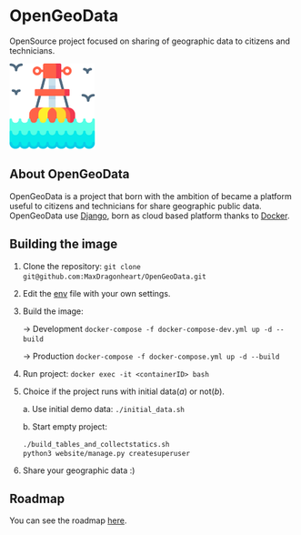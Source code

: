 # OpenGeoData
OpenSource project focused on sharing of geographic data to citizens and technicians.

<img src="./img/logo.png" alt="OpenGeoData logo" style="width:150px; height:auto;"/>

## About OpenGeoData
OpenGeoData is a project that born with the ambition of became a platform useful to citizens and technicians for share geographic public data.
OpenGeoData use [Django](https://www.djangoproject.com/), born as cloud based platform thanks to [Docker](https://www.docker.com/). 

## Building the image
1. Clone the repository: ```git clone git@github.com:MaxDragonheart/OpenGeoData.git```
2. Edit the [env](.env) file with your own settings.
3. Build the image:

    -> Development ```docker-compose -f docker-compose-dev.yml up -d --build```
    
    -> Production ```docker-compose -f docker-compose.yml up -d --build```

4. Run project: ```docker exec -it <containerID> bash```
5. Choice if the project runs with initial data(*a*) or not(*b*).

    a. Use initial demo data: ```./initial_data.sh```

    b. Start empty project:
    ```
    ./build_tables_and_collectstatics.sh
    python3 website/manage.py createsuperuser
    ```
   
6. Share your geographic data :)

## Roadmap
You can see the roadmap [here](https://github.com/MaxDragonheart/OpenGeoData/milestones).
